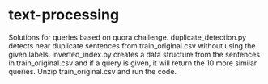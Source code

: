 # text-processing
Solutions for queries based on quora challenge. duplicate_detection.py detects near duplicate sentences from train_original.csv without using the given labels. inverted_index.py creates a data structure from the sentences in train_original.csv and if a query is given, it will return the 10 more similar queries. Unzip train_original.csv and run the code.
